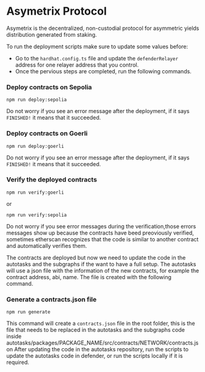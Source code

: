 # Asymetrix Protocol

Asymetrix is the decentralized, non-custodial protocol for asymmetric yields distribution generated from staking.

To run the deployment scripts make sure to update some values before:

- Go to the `hardhat.config.ts` file and update the `defenderRelayer` address
  for one relayer address that you control.
- Once the pervious steps are completed, run the following commands.

### Deploy contracts on Sepolia

```console
npm run deploy:sepolia
```

Do not worry if you see an error message after the deployment, if it says
`FINISHED!` it means that it succeeded.

### Deploy contracts on Goerli

```console
npm run deploy:goerli
```

Do not worry if you see an error message after the deployment, if it says
`FINISHED!` it means that it succeeded.

### Verify the deployed contracts

```console
npm run verify:goerli
```

or

```console
npm run verify:sepolia
```

Do not worry if you see error messages during the verification,those errors
messages show up because the contracts have beed preoviously verified, sometimes
etherscan recognizes that the code is similar to another contract and
automatically verifies them.

The contracts are deployed but now we need to update the code in the autotasks
and the subgraphs if the want to have a full setup. The autotasks will use a
json file with the information of the new contracts, for example the contract
address, abi, name. The file is created with the following command.

### Generate a contracts.json file

```console
npm run generate
```

This command will create a `contracts.json` file in the root folder, this
is the file that needs to be replaced in the autotasks and the subgraphs code
inside autotasks/packages/PACKAGE_NAME/src/contracts/NETWORK/contracts.json
After updating the code in the autotasks repository, run the scripts to update
the autotasks code in defender, or run the scripts locally if it is required.
